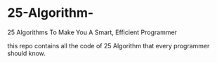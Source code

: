# 25-Algorithm-
25 Algorithms To Make You A Smart, Efficient Programmer

this repo contains all the code of 25 Algorithm that every programmer should know.
